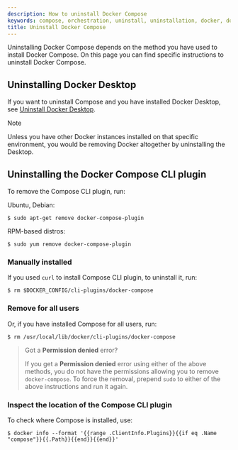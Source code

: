 ```yaml
---
description: How to uninstall Docker Compose
keywords: compose, orchestration, uninstall, uninstallation, docker, documentation
title: Uninstall Docker Compose
---
```


Uninstalling Docker Compose depends on the method you have used to install Docker Compose. On this page you can find specific instructions to uninstall Docker Compose.


## Uninstalling Docker Desktop

If you want to uninstall Compose and you have installed Docker Desktop, see [Uninstall Docker Desktop](../../desktop/uninstall.md).

> [!NOTE]
>
> Unless you have other Docker instances installed on that specific environment, you would be removing Docker altogether by uninstalling the Desktop.

## Uninstalling the Docker Compose CLI plugin

To remove the Compose CLI plugin, run:

Ubuntu, Debian:

   ```console
   $ sudo apt-get remove docker-compose-plugin
   ```
RPM-based distros:

   ```console
   $ sudo yum remove docker-compose-plugin
   ```

### Manually installed

If you used `curl` to install Compose CLI plugin, to uninstall it, run:

   ```console
   $ rm $DOCKER_CONFIG/cli-plugins/docker-compose
   ```

### Remove for all users

Or, if you have installed Compose for all users, run:

   ```console
   $ rm /usr/local/lib/docker/cli-plugins/docker-compose
   ```

> Got a **Permission denied** error?
>
> If you get a **Permission denied** error using either of the above
> methods, you do not have the permissions allowing you to remove
> `docker-compose`. To force the removal, prepend `sudo` to either of the above instructions and run it again.

### Inspect the location of the Compose CLI plugin

To check where Compose is installed, use:


```console
$ docker info --format '{{range .ClientInfo.Plugins}}{{if eq .Name "compose"}}{{.Path}}{{end}}{{end}}'
```
